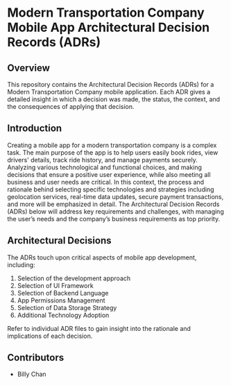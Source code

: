 # Modern Transportation Company Mobile App Architectural Decision Records (ADRs)

## Overview
This repository contains the Architectural Decision Records (ADRs) for a Modern Transportation Company mobile application. Each ADR gives a detailed insight in which a decision was made, the status, the context, and the consequences of applying that decision.

## Introduction
Creating a mobile app for a modern transportation company is a complex task. The main purpose of the app is to help users easily book rides, view drivers' details, track ride history, and manage payments securely. Analyzing various technological and functional choices, and making decisions that ensure a positive user experience, while also meeting all business and user needs are critical. In this context, the process and rationale behind selecting specific technologies and strategies including geolocation services, real-time data updates, secure payment transactions, and more will be emphasized in detail. The Architectural Decision Records (ADRs) below will address key requirements and challenges, with managing the user’s needs and the company’s business requirements as top priority.

## Architectural Decisions
The ADRs touch upon critical aspects of mobile app development, including: 
1.	Selection of the development approach 
2.	Selection of UI Framework 
3.	Selection of Backend Language 
4.	App Permissions Management 
5.	Selection of Data Storage Strategy 
6.	Additional Technology Adoption

Refer to individual ADR files to gain insight into the rationale and implications of each decision.

## Contributors
- Billy Chan

